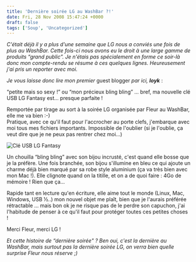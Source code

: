 ```yaml
---
title: 'Dernière soirée LG au WashBar ?!'
date: Fri, 28 Nov 2008 15:47:24 +0000
draft: false
tags: ['Soup', 'Uncategorized']
---
```


_C'était déjà il y a plus d'une semaine que LG nous a conviés une fois de plus au WashBar. Cette fois-ci nous avons eu le droit à une large gamme de produits “grand public”. Je n'étais pas spécialement en forme ce soir-là donc mon compte-rendu se résume à ces quelques lignes. Heureusement j'ai pris un reporter avec moi._

_Je vous laisse donc lire mon premier_ guest blogger _par ici, **loyk**_ :

“petite mais so sexy !” ou “mon précieux bling bling” … bref, ma nouvelle clé USB LG Fantasy est… presque parfaite !

Remportée par tirage au sort à la soirée LG organisée par Fleur au WashBar, elle me va bien :-)  
Pratique, avec ce qu'il faut pour l'accrocher au porte clefs, j'embarque avec moi tous mes fichiers importants. Impossible de l'oublier (si je l'oublie, ça veut dire que je ne peux pas rentrer chez moi…)

![Clé USB LG Fantasy](https://66.media.tumblr.com/RcxxGAQ0nguju8roYi2Xvh4Eo1_400.jpg)

Un chouilla “bling bling” avec son bijou incrusté, c'est quand elle bosse que je la préfère. Une fois branchée, son bijou s'illumine en bleu ce qui ajoute un charme déjà bien marqué par sa robe style aluminium (ça va très bien avec mon Mac !). Elle clignote quand on la titille, et on a de quoi faire : 4Go de mémoire ! Rien que ça…

Rapide tant en lecture qu'en écriture, elle aime tout le monde (Linux, Mac, Windows, USB ½..) mon nouvel objet me plaît, bien que je l'aurais préférée rétractable … mais bon ok je ne risque pas de le perdre son capuchon, j'ai l'habitude de penser à ce qu'il faut pour protéger toutes ces petites choses !

Merci Fleur, merci LG !

_Et cette histoire de “dernière soirée" ? Ben oui, c'est la dernière au WashBar, mais surtout pas la dernière soirée LG, on verra bien quelle surprise Fleur nous réserve ;)_